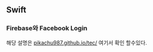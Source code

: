 ## Swift

### Firebase와 Facebook Login

해당 설명은 [pikachu987.github.io/tec/](https://pikachu987.github.io/tec/swift/2016/09/07/swiftFBLogin/) 여기서 확인 할수있다.